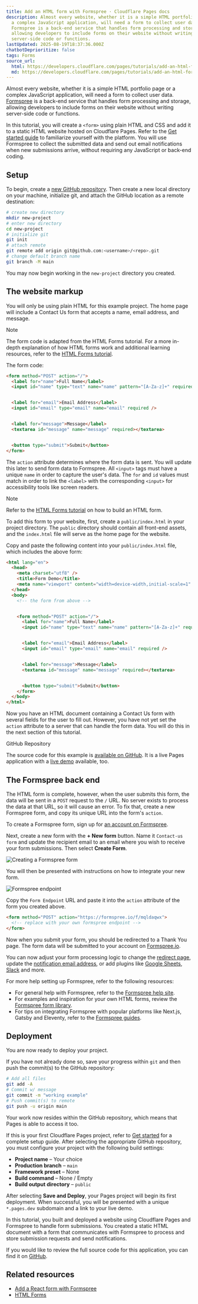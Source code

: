 ```yaml
---
title: Add an HTML form with Formspree · Cloudflare Pages docs
description: Almost every website, whether it is a simple HTML portfolio page or
  a complex JavaScript application, will need a form to collect user data.
  Formspree is a back-end service that handles form processing and storage,
  allowing developers to include forms on their website without writing
  server-side code or functions.
lastUpdated: 2025-08-19T18:37:36.000Z
chatbotDeprioritize: false
tags: Forms
source_url:
  html: https://developers.cloudflare.com/pages/tutorials/add-an-html-form-with-formspree/
  md: https://developers.cloudflare.com/pages/tutorials/add-an-html-form-with-formspree/index.md
---
```


Almost every website, whether it is a simple HTML portfolio page or a complex JavaScript application, will need a form to collect user data. [Formspree](https://formspree.io) is a back-end service that handles form processing and storage, allowing developers to include forms on their website without writing server-side code or functions.

In this tutorial, you will create a `<form>` using plain HTML and CSS and add it to a static HTML website hosted on Cloudflare Pages. Refer to the [Get started guide](https://developers.cloudflare.com/pages/get-started/) to familiarize yourself with the platform. You will use Formspree to collect the submitted data and send out email notifications when new submissions arrive, without requiring any JavaScript or back-end coding.

## Setup

To begin, create a [new GitHub repository](https://repo.new/). Then create a new local directory on your machine, initialize git, and attach the GitHub location as a remote destination:

```sh
# create new directory
mkdir new-project
# enter new directory
cd new-project
# initialize git
git init
# attach remote
git remote add origin git@github.com:<username>/<repo>.git
# change default branch name
git branch -M main
```

You may now begin working in the `new-project` directory you created.

## The website markup

You will only be using plain HTML for this example project. The home page will include a Contact Us form that accepts a name, email address, and message.

Note

The form code is adapted from the HTML Forms tutorial. For a more in-depth explanation of how HTML forms work and additional learning resources, refer to the [HTML Forms tutorial](https://developers.cloudflare.com/pages/tutorials/forms/).

The form code:

```html
<form method="POST" action="/">
  <label for="name">Full Name</label>
  <input id="name" type="text" name="name" pattern="[A-Za-z]+" required />


  <label for="email">Email Address</label>
  <input id="email" type="email" name="email" required />


  <label for="message">Message</label>
  <textarea id="message" name="message" required></textarea>


  <button type="submit">Submit</button>
</form>
```

The `action` attribute determines where the form data is sent. You will update this later to send form data to Formspree. All `<input>` tags must have a unique `name` in order to capture the user's data. The `for` and `id` values must match in order to link the `<label>` with the corresponding `<input>` for accessibility tools like screen readers.

Note

Refer to the [HTML Forms tutorial](https://developers.cloudflare.com/pages/tutorials/forms/) on how to build an HTML form.

To add this form to your website, first, create a `public/index.html` in your project directory. The `public` directory should contain all front-end assets, and the `index.html` file will serve as the home page for the website.

Copy and paste the following content into your `public/index.html` file, which includes the above form:

```html
<html lang="en">
  <head>
    <meta charset="utf8" />
    <title>Form Demo</title>
    <meta name="viewport" content="width=device-width,initial-scale=1" />
  </head>
  <body>
    <!-- the form from above -->


    <form method="POST" action="/">
      <label for="name">Full Name</label>
      <input id="name" type="text" name="name" pattern="[A-Za-z]+" required />


      <label for="email">Email Address</label>
      <input id="email" type="email" name="email" required />


      <label for="message">Message</label>
      <textarea id="message" name="message" required></textarea>


      <button type="submit">Submit</button>
    </form>
  </body>
</html>
```

Now you have an HTML document containing a Contact Us form with several fields for the user to fill out. However, you have not yet set the `action` attribute to a server that can handle the form data. You will do this in the next section of this tutorial.

GitHub Repository

The source code for this example is [available on GitHub](https://github.com/formspree/formspree-example-cloudflare-html). It is a live Pages application with a [live demo](https://formspree-example-cloudflare-html.pages.dev/) available, too.

## The Formspree back end

The HTML form is complete, however, when the user submits this form, the data will be sent in a `POST` request to the `/` URL. No server exists to process the data at that URL, so it will cause an error. To fix that, create a new Formspree form, and copy its unique URL into the form's `action`.

To create a Formspree form, sign up for [an account on Formspree](https://formspree.io/register).

Next, create a new form with the **+ New form** button. Name it `Contact-us form` and update the recipient email to an email where you wish to receive your form submissions. Then select **Create Form**.

![Creating a Formspree form](https://developers.cloudflare.com/_astro/new-form-dialog.0SL1Ns7t_1IM46x.webp)

You will then be presented with instructions on how to integrate your new form.

![Formspree endpoint](https://developers.cloudflare.com/_astro/form-endpoint.Be94Kac0_Z2ihA0w.webp)

Copy the `Form Endpoint` URL and paste it into the `action` attribute of the form you created above.

```html
<form method="POST" action="https://formspree.io/f/mqldaqwx">
  <!-- replace with your own formspree endpoint -->
</form>
```

Now when you submit your form, you should be redirected to a Thank You page. The form data will be submitted to your account on [Formspree.io](https://formspree.io/).

You can now adjust your form processing logic to change the [redirect page](https://help.formspree.io/hc/en-us/articles/360012378333--Thank-You-redirect), update the [notification email address](https://help.formspree.io/hc/en-us/articles/115008379348-Changing-a-form-email-address), or add plugins like [Google Sheets](https://help.formspree.io/hc/en-us/articles/360036563573-Use-Google-Sheets-to-send-your-submissions-to-a-spreadsheet), [Slack](https://help.formspree.io/hc/en-us/articles/360045648933-Send-Slack-notifications) and more.

For more help setting up Formspree, refer to the following resources:

* For general help with Formspree, refer to the [Formspree help site](https://help.formspree.io/hc/en-us).
* For examples and inspiration for your own HTML forms, review the [Formspree form library](https://formspree.io/library).
* For tips on integrating Formspree with popular platforms like Next.js, Gatsby and Eleventy, refer to the [Formspree guides](https://formspree.io/guides).

## Deployment

You are now ready to deploy your project.

If you have not already done so, save your progress within `git` and then push the commit(s) to the GitHub repository:

```sh
# Add all files
git add -A
# Commit w/ message
git commit -m "working example"
# Push commit(s) to remote
git push -u origin main
```

Your work now resides within the GitHub repository, which means that Pages is able to access it too.

If this is your first Cloudflare Pages project, refer to [Get started](https://developers.cloudflare.com/pages/get-started/) for a complete setup guide. After selecting the appropriate GitHub repository, you must configure your project with the following build settings:

* **Project name** – Your choice
* **Production branch** – `main`
* **Framework preset** – None
* **Build command** – None / Empty
* **Build output directory** – `public`

After selecting **Save and Deploy**, your Pages project will begin its first deployment. When successful, you will be presented with a unique `*.pages.dev` subdomain and a link to your live demo.

In this tutorial, you built and deployed a website using Cloudflare Pages and Formspree to handle form submissions. You created a static HTML document with a form that communicates with Formspree to process and store submission requests and send notifications.

If you would like to review the full source code for this application, you can find it on [GitHub](https://github.com/formspree/formspree-example-cloudflare-html).

## Related resources

* [Add a React form with Formspree](https://developers.cloudflare.com/pages/tutorials/add-a-react-form-with-formspree/)
* [HTML Forms](https://developers.cloudflare.com/pages/tutorials/forms/)
